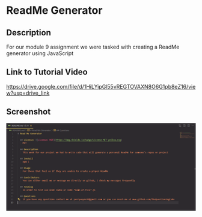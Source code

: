 # ReadMe Generator

## Description
For our module 9 assignment we were tasked with creating a ReadMe generator using JavaScript

## Link to Tutorial Video
https://drive.google.com/file/d/1HiLYipGl55vREGTOVAXN8O6G1pb8eZ16/view?usp=drive_link

## Screenshot
![image](https://github.com/TheQuestioningCake/read-me-generator/blob/main/readmescreenshot.png)


